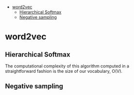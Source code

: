 <!--ts-->
   * [word2vec](#word2vec)
      * [Hierarchical Softmax](#hierarchical-softmax)
      * [Negative sampling](#negative-sampling)

<!-- Added by: gil_diy, at: Fri 11 Mar 2022 10:16:18 IST -->

<!--te-->


# word2vec

## Hierarchical Softmax

The computational complexity of this algorithm computed in a straightforward fashion is the size of our vocabulary, O(V). 


## Negative sampling